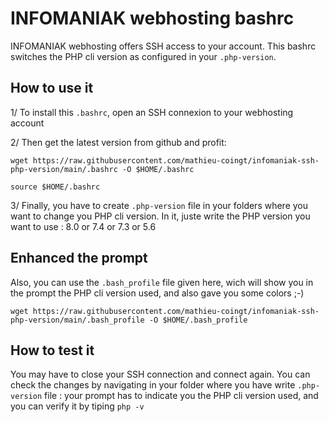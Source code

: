 # INFOMANIAK webhosting bashrc

INFOMANIAK webhosting offers SSH access to your account. This
bashrc switches the PHP cli version as configured in your ``.php-version``.

## How to use it

1/ To install this ``.bashrc``, open an SSH connexion to your webhosting account

2/ Then get the latest version from github and profit:

```shell
wget https://raw.githubusercontent.com/mathieu-coingt/infomaniak-ssh-php-version/main/.bashrc -O $HOME/.bashrc
```

```shell
source $HOME/.bashrc
```

3/ Finally, you have to create ``.php-version`` file in your folders where you want to change you PHP cli version.
In it, juste write the PHP version you want to use : 8.0 or 7.4  or 7.3 or 5.6

## Enhanced the prompt

Also, you can use the ``.bash_profile`` file given here, wich will show you in the prompt the PHP cli version used, and also gave you some colors ;-)

```shell
wget https://raw.githubusercontent.com/mathieu-coingt/infomaniak-ssh-php-version/main/.bash_profile -O $HOME/.bash_profile
```

## How to test it
You may have to close your SSH connection and connect again.
You can check the changes by navigating in your folder where you have write ``.php-version`` file : your prompt has to indicate you the PHP cli version used, and you can verify it by tiping ``php -v``
